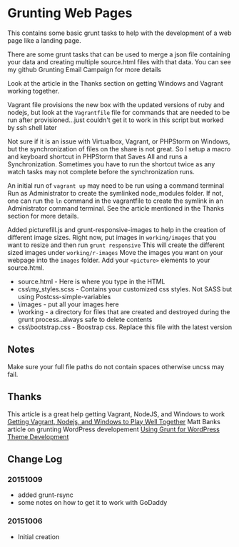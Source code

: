 # Grunting Web Pages #

This contains some basic grunt tasks to help with the development of a web page like a landing page.

There are some grunt tasks that can be used to merge a json file containing your data and creating
multiple source.html files with that data.  You can see my github Grunting Email Campaign for more details

Look at the article in the Thanks section on getting Windows and Vagrant working together.

Vagrant file provisions the new box with the updated versions of ruby and nodejs, but look at the `Vagrantfile` file for commands that are needed to
be run after provisioned...just couldn't get it to work in this script but worked by ssh shell later

Not sure if it is an issue with Virtualbox, Vagrant, or PHPStorm on Windows, but the synchronization of files on the share is
not great.  So I setup a macro and keyboard shortcut in PHPStorm that Saves All and runs a Synchronization.  Sometimes you have to
run the shortcut twice as any watch tasks may not complete before the synchronization runs.

An initial run of `vagrant up` may need to be run using a command terminal Run as Administrator to create the symlinked node_modules folder.
If not, one can run the `ln` command in the vagrantfile to create the symlink in an Administrator command terminal.  See the article mentioned
in the Thanks section for more details.

Added picturefill.js and grunt-responsive-images to help in the creation of different image sizes.  Right now, put images in `working/images` that
you want to resize and then run `grunt responsive`  This will create the different sized images under `working/r-images`  Move
the images you want on your webpage into the `images` folder.  Add your `<picture>` elements to your source.html.


* source.html - Here is where you type in the HTML
* css\my_styles.scss - Contains your customized css styles.  Not SASS but using Postcss-simple-variables
* \images - put all your images here
* \working - a directory for files that are created and destroyed during the grunt process..always safe to delete contents
* css\bootstrap.css - Boostrap css.  Replace this file with the latest version


 ## Notes ##

 Make sure your full file paths do not contain spaces otherwise uncss may fail.


## Thanks ##

This article is a great help getting Vagrant, NodeJS, and Windows to work [Getting Vagrant, Nodejs, and Windows to Play Well Together](http://blog.prolificinteractive.com/2015/01/21/getting-vagrant-nodejs-windows-play-well-together/)
Matt Banks article on grunting WordPress developement [Using Grunt for WordPress Theme Development](http://mattbanks.me/grunt-wordpress-development-deployments/)

## Change Log ##

### 20151009 ###
 * added grunt-rsync
 * some notes on how to get it to work with GoDaddy

### 20151006 ###
 * Initial creation